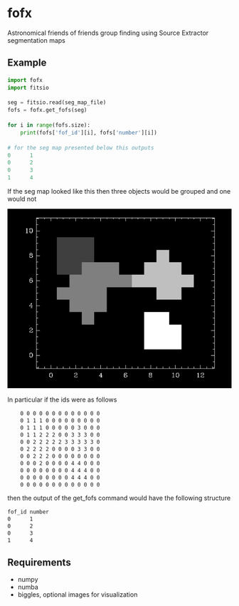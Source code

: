 # fofx
Astronomical friends of friends group finding using Source Extractor segmentation maps

## Example

```python
import fofx
import fitsio

seg = fitsio.read(seg_map_file)
fofs = fofx.get_fofs(seg)

for i in range(fofs.size):
    print(fofs['fof_id'][i], fofs['number'][i])

# for the seg map presented below this outputs
0      1
0      2
0      3
1      4
```

If the seg map looked like this then three objects would be grouped and one
would not

![Sample Png](https://raw.githubusercontent.com/esheldon/fofx/master/data/seg.png)

In particular if the ids were as follows
```
    0 0 0 0 0 0 0 0 0 0 0 0 0
    0 1 1 1 0 0 0 0 0 0 0 0 0
    0 1 1 1 0 0 0 0 0 3 0 0 0
    0 1 1 2 2 2 0 0 3 3 3 0 0
    0 0 2 2 2 2 2 3 3 3 3 3 0
    0 2 2 2 2 0 0 0 0 3 3 0 0
    0 0 2 2 2 0 0 0 0 0 0 0 0
    0 0 0 2 0 0 0 0 4 4 0 0 0
    0 0 0 0 0 0 0 0 4 4 4 0 0
    0 0 0 0 0 0 0 0 4 4 4 0 0
    0 0 0 0 0 0 0 0 0 0 0 0 0
```
then the output of the get_fofs command would have the following structure
```
fof_id number
0      1
0      2
0      3
1      4
```


## Requirements
- numpy
- numba
- biggles, optional images for visualization
